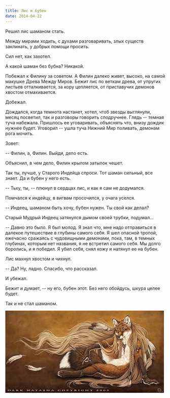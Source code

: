 ```yaml
---
title: Лис и бубен
date: 2014-04-22
---
```

Решил лис шаманом стать.

Между мирами ходить, с духами разговаривать, злых существ заклинать, у добрых помощи просить.

Сил нет, как захотел.

А какой шаман без бубна? Никакой.

Побежал к Филину за советом. А Филин далеко живет, высоко, на самой макушке Древа Между Миров. Бежит лис по веткам древа, от упругих листьев отталкивается, за кору цепляется, от приставучих демонов хвостом отмахивается.

Добежал.

Дождался, когда темнота настанет, хотел, чтоб звезды выглянули, месяц посветил, так и разговоры говорить сподручнее. Глядь -- темная туча набежала. Пришлось ее уговаривать, объяснять что, внизу дождик нужнее будет. Уговорил -- ушла туча Нижний Мир поливать, демонам рога мочить.

Зовет:

-- Филин, а, Филин. Выйди, дело есть.

Объяснил, в чем дело, Филин крылом затылок чешет.

Так ты, лучше, у Старого Индейца спроси. Тот шаман сильный, все знает. Да и бубен у него есть.

-- Тьху, ты, -- плюнул в сердцах лис, и как я сам не додумался.

Помчался к индейцу, в вигвам просочился, у очага уселся.

-- Индеец, шаманом быть хочу, бубен нужен. Ты свой как делал?

Старый Мудрый Индеец затянулся дымом своей трубки, подумал...

-- Давно это было. Я был молод. Я знал что, мне надо отправиться в далекое путешествие в глубины самого себя. Я шел опасной тропой, ежечасно сражаясь с чудовищными демонами, пока, там, в темных глубинах, которым нет названия, я не встретил самого себя. Мы долго боролись, и я победил. Я убил себя, снял кожу и натянул ее на бубен.

Лис махнул хвостом и чихнул.

-- Да? Ну, ладно. Спасибо, что рассказал.

И убежал.

Бежит и думает, -- ну его, бубен этот. Без него обойдусь, шкура целее будет.

Так и не стал шаманом.

![](02.jpg)